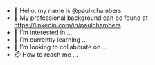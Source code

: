 - 👋 Hello, my name is @paul-chambers
- 🏢 My professional background can be found at https://linkedin.com/in/paulchambers
- 👀 I’m interested in ...
- 🌱 I’m currently learning ...
- 💞️ I’m looking to collaborate on ...
- 📫 How to reach me ...

<!---
paul-chambers/paul-chambers is a ✨ special ✨ repository because its `README.md` (this file) appears on your GitHub profile.
You can click the Preview link to take a look at your changes.
--->
